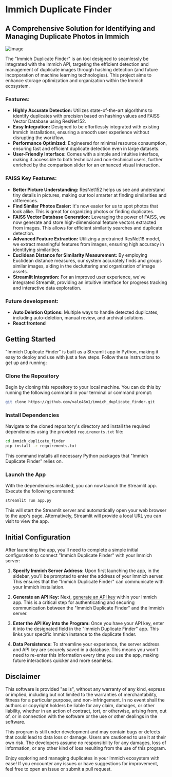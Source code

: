 # Immich Duplicate Finder

## A Comprehensive Solution for Identifying and Managing Duplicate Photos in Immich

![image](https://github.com/vale46n1/immich_duplicate_finder/assets/36825789/933b168d-b7ff-4cd0-8117-92852b6dc1cc)

The "Immich Duplicate Finder" is an tool designed to seamlessly be integrated with the Immich API, targeting the efficient detection and management of duplicate images through hashing detection (and future incorporation of machine learning technologies). This project aims to enhance storage optimization and organization within the Immich ecosystem.

### Features:

- **Highly Accurate Detection:** Utilizes state-of-the-art algorithms to identify duplicates with precision based on hashing values and FAISS Vector Database using ResNet152.
- **Easy Integration:** Designed to be effortlessly integrated with existing Immich installations, ensuring a smooth user experience without disrupting the workflow.
- **Performance Optimized:** Engineered for minimal resource consumption, ensuring fast and efficient duplicate detection even in large datasets.
- **User-Friendly Interface:** Comes with a simple and intuitive interface, making it accessible to both technical and non-technical users, further enriched by the comparison slider for an enhanced visual interaction.

### FAISS Key Features:
- **Better Picture Understanding:** ResNet152 helps us see and understand tiny details in pictures, making our tool smarter at finding similarities and differences.
- **Find Similar Photos Easier:** It's now easier for us to spot photos that look alike. This is great for organizing photos or finding duplicates.
- **FAISS Vector Database Generation:** Leveraging the power of FAISS, we now generate and store high-dimensional feature vectors extracted from images. This allows for efficient similarity searches and duplicate detection.
- **Advanced Feature Extraction:** Utilizing a pretrained ResNet18 model, we extract meaningful features from images, ensuring high accuracy in identifying similarities.
- **Euclidean Distance for Similarity Measurement:** By employing Euclidean distance measures, our system accurately finds and groups similar images, aiding in the decluttering and organization of image assets.
- **Streamlit Integration:** For an improved user experience, we've integrated Streamlit, providing an intuitive interface for progress tracking and interactive data exploration.


### Future development:
- **Auto Deletion Options:** Multiple ways to handle detected duplicates, including auto-deletion, manual review, and archival solutions.
- **React frontend**

## Getting Started

"Immich Duplicate Finder" is built as a Streamlit app in Python, making it easy to deploy and use with just a few steps. Follow these instructions to get up and running:

### Clone the Repository

Begin by cloning this repository to your local machine. You can do this by running the following command in your terminal or command prompt:

```bash
git clone https://github.com/vale46n1/immich_duplicate_finder.git
```

### Install Dependencies

Navigate to the cloned repository's directory and install the required dependencies using the provided `requirements.txt` file:

```bash
cd immich_duplicate_finder
pip install -r requirements.txt
```
This command installs all necessary Python packages that "Immich Duplicate Finder" relies on.

### Launch the App
With the dependencies installed, you can now launch the Streamlit app. Execute the following command:
```bash
streamlit run app.py
```
This will start the Streamlit server and automatically open your web browser to the app's page. Alternatively, Streamlit will provide a local URL you can visit to view the app.

## Initial Configuration

After launching the app, you'll need to complete a simple initial configuration to connect "Immich Duplicate Finder" with your Immich server:

1. **Specify Immich Server Address:** Upon first launching the app, in the sidebar, you'll be prompted to enter the address of your Immich server. This ensures that the "Immich Duplicate Finder" can communicate with your Immich installation.

2. **Generate an API Key:** Next, [generate an API key][immich-api-key] within your Immich app. This is a critical step for authenticating and securing communication between the "Immich Duplicate Finder" and the Immich server.

4. **Enter the API Key into the Program:** Once you have your API key, enter it into the designated field in the "Immich Duplicate Finder" app. This links your specific Immich instance to the duplicate finder.

5. **Data Persistence:** To streamline your experience, the server address and API key are securely saved in a database. This means you won't need to re-enter this information every time you use the app, making future interactions quicker and more seamless.

## Disclaimer

This software is provided "as is", without any warranty of any kind, express or implied, including but not limited to the warranties of merchantability, fitness for a particular purpose, and non-infringement. In no event shall the authors or copyright holders be liable for any claim, damages, or other liability, whether in an action of contract, tort, or otherwise, arising from, out of, or in connection with the software or the use or other dealings in the software.

This program is still under development and may contain bugs or defects that could lead to data loss or damage. Users are cautioned to use it at their own risk. The developers assume no responsibility for any damages, loss of information, or any other kind of loss resulting from the use of this program.


Enjoy exploring and managing duplicates in your Immich ecosystem with ease! If you encounter any issues or have suggestions for improvement, feel free to open an issue or submit a pull request.

[immich-api-key]: https://immich.app/docs/features/command-line-interface#obtain-the-api-key
